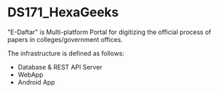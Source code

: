 # DS171_HexaGeeks
"E-Daftar" is Multi-platform Portal for digitizing the official process of papers in colleges/government offices.

The infrastructure is defined as follows:
- Database & REST API Server
- WebApp
- Android App
